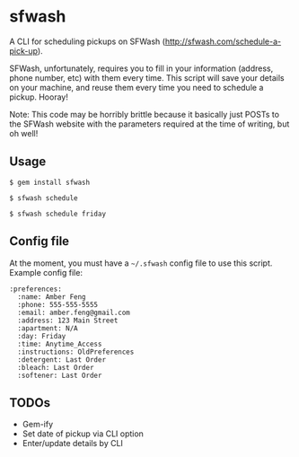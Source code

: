 sfwash
====

A CLI for scheduling pickups on SFWash (http://sfwash.com/schedule-a-pick-up).

SFWash, unfortunately, requires you to fill in your information (address, phone
number, etc) with them every time. This script will save your details on your
machine, and reuse them every time you need to schedule a pickup. Hooray!

Note: This code may be horribly brittle because it basically just POSTs to
the SFWash website with the parameters required at the time of writing, but oh
well!

Usage
----

`$ gem install sfwash`

`$ sfwash schedule`

`$ sfwash schedule friday`

Config file
----

At the moment, you must have a `~/.sfwash` config file to use this script.
Example config file:

```
:preferences:
  :name: Amber Feng
  :phone: 555-555-5555
  :email: amber.feng@gmail.com
  :address: 123 Main Street
  :apartment: N/A
  :day: Friday
  :time: Anytime_Access
  :instructions: OldPreferences
  :detergent: Last Order
  :bleach: Last Order
  :softener: Last Order
```

TODOs
----

- Gem-ify
- Set date of pickup via CLI option
- Enter/update details by CLI
